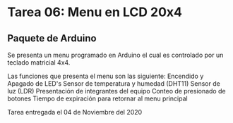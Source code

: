 # Tarea 06: Menu en LCD 20x4  
## Paquete de Arduino

Se presenta un menu programado en Arduino el cual es controlado por un teclado matricial 4x4.

Las funciones que presenta el menu son las siguiente:
  Encendido y Apagado de LED's
  Sensor de temperatura y humedad (DHT11)
  Sensor de luz (LDR)
  Presentación de integrantes del equipo
  Conteo de presionado de botones
  Tiempo de expiración para retornar al menu principal

Tarea entregada el 04 de Noviembre del 2020

